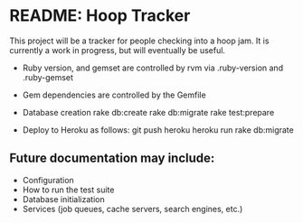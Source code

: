 README: Hoop Tracker
==============

This project will be a tracker for people checking into a hoop jam. It is currently a work in progress, but will eventually be useful. 

- Ruby version, and gemset are controlled by rvm via .ruby-version and .ruby-gemset

- Gem dependencies are controlled by the Gemfile

- Database creation
	rake db:create
	rake db:migrate
	rake test:prepare

- Deploy to Heroku as follows:
	git push heroku
	heroku run rake db:migrate

Future documentation may include:
--------------	

- Configuration
- How to run the test suite
- Database initialization
- Services (job queues, cache servers, search engines, etc.)